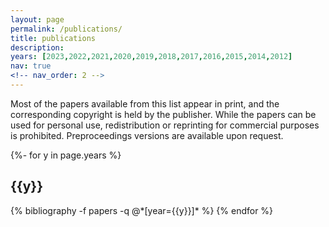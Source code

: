 ```yaml
---
layout: page
permalink: /publications/
title: publications
description:
years: [2023,2022,2021,2020,2019,2018,2017,2016,2015,2014,2012]
nav: true
<!-- nav_order: 2 -->
---
```

<div class="publications">

Most of the papers available from this list appear in print, and the corresponding copyright is held by the publisher. While the papers can be used for personal use, redistribution or reprinting for commercial purposes is prohibited. Preproceedings versions are available upon request.

{%- for y in page.years %}
  <h2 class="year">{{y}}</h2>
  {% bibliography -f papers -q @*[year={{y}}]* %}
{% endfor %}

</div>


